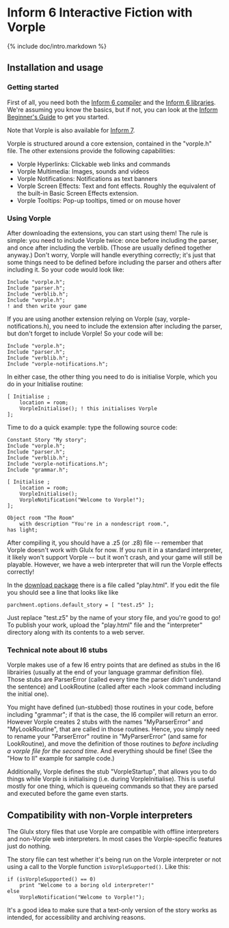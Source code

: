 # Inform 6 Interactive Fiction with Vorple

{% include doc/intro.markdown %}

## Installation and usage

### Getting started

First of all, you need both the [Inform 6 compiler](https://github.com/DavidKinder/Inform6/)
and the [Inform 6 libraries](https://github.com/DavidGriffith/inform6lib). We're
assuming you know the basics, but if not, you can look at the
[Inform Beginner's Guide](http://inform-fiction.org/manual/download_ibg.html) to get you started.

Note that Vorple is also available for [Inform 7](http://inform7.com).

Vorple is structured around a core extension, contained in the "vorple.h" file.
The other extensions provide the following capabilities:

* Vorple Hyperlinks: Clickable web links and commands
* Vorple Multimedia: Images, sounds and videos
* Vorple Notifications: Notifications as text banners
* Vorple Screen Effects: Text and font effects. Roughly the equivalent of
  the built-in Basic Screen Effects extension.
* Vorple Tooltips: Pop-up tooltips, timed or on mouse hover

### Using Vorple

After downloading the extensions, you can start using them! The rule is simple:
you need to include Vorple twice: once before including the parser, and once
after including the verblib. (Those are usually defined together anyway.) Don't
worry, Vorple will handle everything correctly; it's just that some things need
to be defined before including the parser and others after including it. So your
code would look like:

    Include "vorple.h";
    Include "parser.h";
    Include "verblib.h";
    Include "vorple.h";
    ! and then write your game

If you are using another extension relying on Vorple (say, vorple-notifications.h),
you need to include the extension after including the parser, but don't forget
to include Vorple! So your code will be:

    Include "vorple.h";
    Include "parser.h";
    Include "verblib.h";
    Include "vorple-notifications.h";

In either case, the other thing you need to do is initialise Vorple, which you do
in your Initialise routine:

    [ Initialise ;
        location = room;
        VorpleInitialise();	! this initialises Vorple
    ];


Time to do a quick example: type the following source code:

    Constant Story "My story";
    Include "vorple.h";
    Include "parser.h";
    Include "verblib.h";
    Include "vorple-notifications.h";
    Include "grammar.h";
    
    [ Initialise ;
        location = room;
        VorpleInitialise();
        VorpleNotification("Welcome to Vorple!");
    ];
    
    Object room "The Room"
        with description "You're in a nondescript room.",
    has light;

After compiling it, you should have a .z5 (or .z8) file -- remember that
Vorple doesn't work with Glulx for now. If you run it in a standard
interpreter, it likely won't support Vorple -- but it won't crash, and your
game will still be playable. However, we have a web interpreter
that will run the Vorple effects correctly!

In the [download package](/download/#inform6) there is a file called "play.html".
If you edit the file you should see a line that looks like like
 
    parchment.options.default_story = [ "test.z5" ];

Just replace "test.z5" by the name of your story file, and you're good to go!
To publish your work, upload the "play.html" file and the "interpreter"
directory along with its contents to a web server.


### Technical note about I6 stubs

Vorple makes use of a few I6 entry points that are defined as stubs in the
I6 librairies (usually at the end of your language grammar definition file).
Those stubs are ParserError (called every time the parser didn't understand
the sentence) and LookRoutine (called after each >look command including the
initial one).

You might have defined (un-stubbed) those routines in your code, before
including "grammar"; if that is the case, the I6 compiler will return an
error. However Vorple creates 2 stubs with the names "MyParserError" and
"MyLookRoutine", that are called in those routines. Hence, you simply need
to rename your "ParserError" routine in "MyParserError" (and same for
LookRoutine), and move the definition of those routines to *before including
a vorple file for the second time*. And everything should be fine! (See the
"How to II" example for sample code.)

Additionally, Vorple defines the stub "VorpleStartup", that allows you to
do things while Vorple is initialising (i.e. during VorpleInitialise). This
is useful mostly for one thing, which is queueing commands so that they are
parsed and executed before the game even starts.


## Compatibility with non-Vorple interpreters

The Glulx story files that use Vorple are compatible with offline interpreters
and non-Vorple web interpreters. In most cases the Vorple-specific features
just do nothing.

The story file can test whether it's being run on the Vorple interpreter or not
using a call to the Vorple function `isVorpleSupported()`. Like this:

	if (isVorpleSupported() == 0)
		print "Welcome to a boring old interpreter!"
	else
		VorpleNotification("Welcome to Vorple!");

It's a good idea to make sure that a text-only version of the story works
as intended, for accessibility and archiving reasons.


